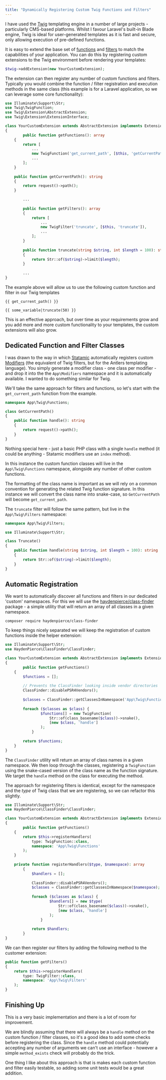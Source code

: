 ```yaml
---
title: "Dynamically Registering Custom Twig Functions and Filters"
---
```


I have used the [Twig](https://twig.symfony.com) templating engine in a number of large projects - particularly CMS-based platforms. Whilst I favour Laravel's built-in Blade engine, Twig is ideal for user-generated templates as it is fast and secure, only allowing execution of pre-defined functions.

It is easy to extend the base set of [functions](https://twig.symfony.com/doc/3.x/functions/index.html) and [filters](https://twig.symfony.com/doc/3.x/filters/index.html) to match the capabilities of your application. You can do this by registering custom extensions to the Twig environment before rendering your templates:

```php
$twig->addExtension(new YourCustomExtension);
```

The extension can then register any number of custom functions and filters. Typically you would combine the function / filter registration and execution methods in the same class (this example is for a Laravel application, so we can leverage some core functionality):

```php
use Illuminate\Support\Str;
use Twig\TwigFunction;
use Twig\Extension\AbstractExtension;
use Twig\Extension\ExtensionInterface;

class YourCustomExtension extends AbstractExtension implements ExtensionInterface
{
		public function getFunctions(): array
    {
	    return [
		    ...
		    new TwigFunction('get_current_path', [$this, 'getCurrentPath']),
		    ...
	    ];
    }
    
    public function getCurrentPath(): string
    {
	    return request()->path();
    } 

		...
		
		public function getFilters(): array
		{
			return [
				...
				new TwigFilter('truncate', [$this, 'truncate']),
				...
			];
		}
		
		public function truncate(string $string, int $length = 100): string
		{
			return Str::of($string)->limit($length);
		}
		
		...
} 

```

The example above will allow us to use the following custom function and filter in our Twig templates

```twig
{{ get_current_path() }}

{{ some_variable|truncate(50) }}
```

This is an effective approach, but over time as your requirements grow and you add more and more custom functionality to your templates, the custom extensions will also grow.

## Dedicated Function and Filter Classes

I was drawn to the way in which [Statamic](https://statamic.com) automatically registers  custom [Modifiers](https://statamic.dev/extending/modifiers#creating-a-modifier) (the equivalent of Twig filters, but for the Antlers templating language). You simply generate a modifier class - one class per modifier - and drop it into the the `App\Modifiers` namespace and it is automatically available. I wanted to do something similar for Twig.

We'll take the same approach for filters and functions, so let's start with the `get_current_path` function from the example.

```php
namespace App\Twig\Functions;

class GetCurrentPath()
{
	public function handle(): string
	{
		return request()->path();
	}
}

```

Nothing special here - just a basic PHP class with a single `handle` method (it could be anything - Statamic modifiers use an `index` method).

In this instance the custom function classes will live in the `App\Twig\Functions` namespace, alongside any number of other custom functions.

The formatting of the class name is important as we will rely on a common convention for generating the related Twig function signature. In this instance we will convert the class name into snake-case, so `GetCurrentPath` will become `get_current_path`.

The `truncate` filter will follow the same pattern, but live in the `App\Twig\Filters` namespace:

```php
namespace App\Twig\Filters;

use Illuminate\Support\Str;

class Truncate()
{
	public function handle(string $string, int $length = 100): string
	{
		return Str::of($string)->limit($length);
	}
}

```

## Automatic Registration

We want to automatically discover all functions and filters in our dedicated 'custom' namespaces. For this we will use the [haydenpierce/class-finder](https://packagist.org/packages/haydenpierce/class-finder) package - a simple utility that will return an array of all classes in a given namespace.

```
composer require haydenpierce/class-finder
```

To keep things nicely separated we will keep the registration of custom functions inside the helper extension:

```php
use Illuminate\Support\Str;
use HaydenPierce\ClassFinder\ClassFinder;

class YourCustomExtension extends AbstractExtension implements ExtensionInterface
{
		public function getFunctions()
    {	    
	    $functions = [];
	    
	    // Prevents the ClassFinder looking inside vendor directories
	    ClassFinder::disablePSR4Vendors();
	    
	    $classes = ClassFinder::getClassesInNamespace('App\Twig\Functions');
    
	    foreach ($classes as $class) {
			    $functions[] = new TwigFunction(
			        Str::of(class_basename($class))->snake(),
			        [new $class, 'handle']
			    );
			}
    
	    return $functions;
    }
} 
```

The `ClassFinder` utility will return an array of class names in a given namespace. We then loop through the classes, registering a `TwigFunction` using the snake-cased version of the class name as the function signature. We target the `handle` method on the class for executing the method.

The approach for registering filters is identical, except for the namespace and the _type_ of Twig class that we are registering, so we can refactor this slightly.

```php
use Illuminate\Support\Str;
use HaydenPierce\ClassFinder\ClassFinder;

class YourCustomExtension extends AbstractExtension implements ExtensionInterface
{
		public function getFunctions()
    {	 
	    return $this->registerHandlers(
		    type: TwigFunction::class, 
		    namespace: 'App\Twig\Functions'
	    );
    }
    
    private function registerHandlers($type, $namespace): array
		{
		    $handlers = [];
		    
		    ClassFinder::disablePSR4Vendors();
		    $classes = ClassFinder::getClassesInNamespace($namespace);
		
		    foreach ($classes as $class) {
				    $handlers[] = new $type(
				        Str::of(class_basename($class))->snake(),
				        [new $class, 'handle']
				    );
				}
		
		    return $handlers;
		}
} 
```

We can then register our filters by adding the following method to the customer extension:

```php
public function getFilters()
{
    return $this->registerHandlers(
	    type: TwigFilter::class, 
	    namespace: 'App\Twig\Filters'
    );
}
```

## Finishing Up

This is a very basic implementation and there is a lot of room for improvement.

We are blindly assuming that there will always be a `handle` method on the custom function / filter classes, so it's a good idea to add some checks before registering the class. Since the  `handle` method could potentially accepting any number of arguments we can't use an interface - however a simple `method_exists` check will probably do the trick.

One thing I like about this approach is that is makes each custom function and filter easily testable, so adding some unit tests would be a great addition.
